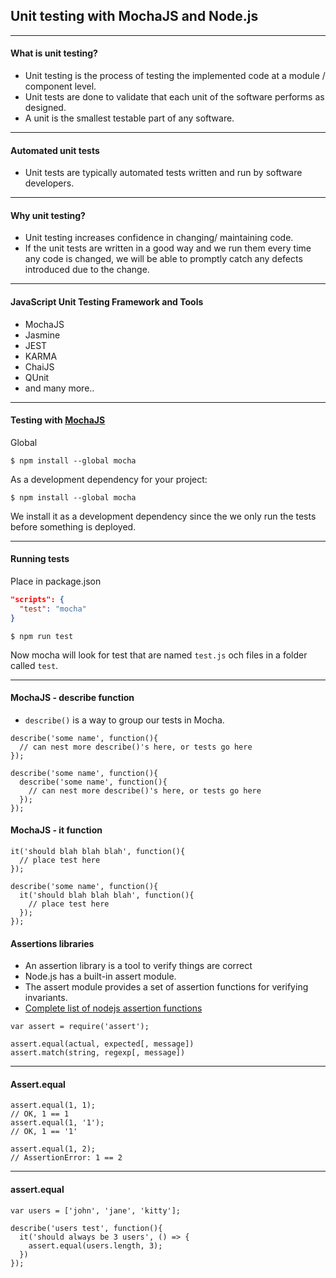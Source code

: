 ## Unit testing with MochaJS and Node.js

---

#### What is unit testing?

* Unit testing is the process of testing the implemented code at a module / component level.
* Unit tests are done to validate that each unit of the software performs as designed.
* A unit is the smallest testable part of any software.

---

#### Automated unit tests

* Unit tests are typically automated tests written and run by software developers.

---

#### Why unit testing?

* Unit testing increases confidence in changing/ maintaining code.
* If the unit tests are written in a good way and we run them every time any code is changed, we will be able to promptly catch any defects introduced due to the change. 

---

#### JavaScript Unit Testing Framework and Tools
* MochaJS
* Jasmine
* JEST
* KARMA
* ChaiJS
* QUnit
* and many more..

---

#### Testing with [MochaJS](https://mochajs.org/)

Global
```
$ npm install --global mocha
```

As a development dependency for your project:
```
$ npm install --global mocha
```

We install it as a development dependency since the we only run the tests before something is deployed.

---

#### Running tests

Place in package.json
```JSON
"scripts": {
  "test": "mocha"
}
```

```Shell
$ npm run test
```

Now mocha will look for test that are named ```test.js``` och files in a folder called ```test```.

---

#### MochaJS - describe function

* ```describe()``` is a way to group our tests in Mocha.

```
describe('some name', function(){
  // can nest more describe()'s here, or tests go here
});
```

```
describe('some name', function(){
  describe('some name', function(){
    // can nest more describe()'s here, or tests go here
  });
});
```

#### MochaJS - it function

```
it('should blah blah blah', function(){
  // place test here
});
```

```
describe('some name', function(){
  it('should blah blah blah', function(){
    // place test here
  });
});
```

#### Assertions libraries

* An assertion library is a tool to verify things are correct 
* Node.js has a built-in assert module.
* The assert module provides a set of assertion functions for verifying invariants.
* [Complete list of nodejs assertion functions](https://nodejs.org/api/assert.html)

```
var assert = require('assert');
```

```
assert.equal(actual, expected[, message])
assert.match(string, regexp[, message])
```

---

#### Assert.equal

```
assert.equal(1, 1);
// OK, 1 == 1
assert.equal(1, '1');
// OK, 1 == '1'

assert.equal(1, 2);
// AssertionError: 1 == 2

```

---

#### assert.equal

```
var users = ['john', 'jane', 'kitty'];

describe('users test', function(){
  it('should always be 3 users', () => {
    assert.equal(users.length, 3);
  })
});